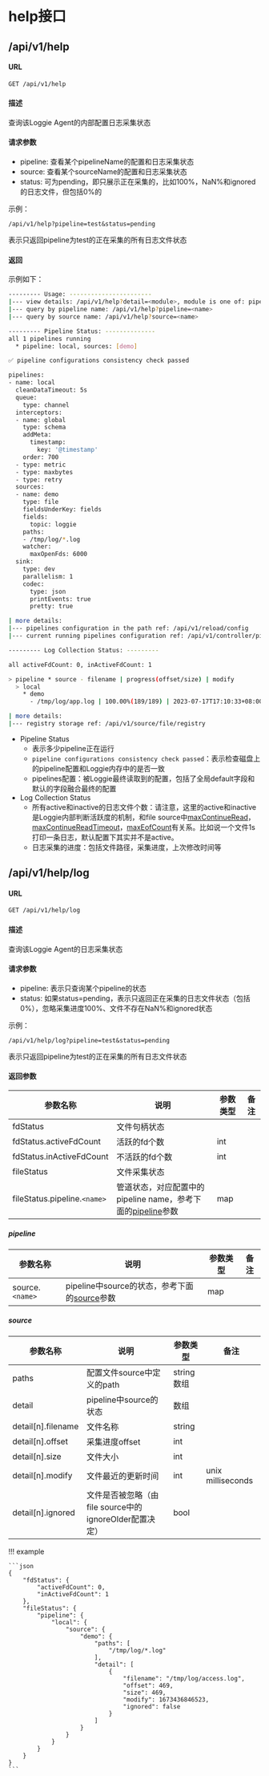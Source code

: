 # help接口

## /api/v1/help
#### **URL**

```bash
GET /api/v1/help
```
#### 描述

查询该Loggie Agent的内部配置日志采集状态

#### 请求参数
- pipeline: 查看某个pipelineName的配置和日志采集状态 
- source: 查看某个sourceName的配置和日志采集状态
- status: 可为pending，即只展示正在采集的，比如100%，NaN%和ignored的日志文件，但包括0%的

示例：

```
/api/v1/help?pipeline=test&status=pending
```
表示只返回pipeline为test的正在采集的所有日志文件状态

#### 返回

示例如下：

```bash
--------- Usage: -----------------------
|--- view details: /api/v1/help?detail=<module>, module is one of: pipeline/log
|--- query by pipeline name: /api/v1/help?pipeline=<name>
|--- query by source name: /api/v1/help?source=<name>

--------- Pipeline Status: --------------
all 1 pipelines running
  * pipeline: local, sources: [demo]

✅ pipeline configurations consistency check passed

pipelines:
- name: local
  cleanDataTimeout: 5s
  queue:
    type: channel
  interceptors:
  - name: global
    type: schema
    addMeta:
      timestamp:
        key: '@timestamp'
    order: 700
  - type: metric
  - type: maxbytes
  - type: retry
  sources:
  - name: demo
    type: file
    fieldsUnderKey: fields
    fields:
      topic: loggie
    paths:
    - /tmp/log/*.log
    watcher:
      maxOpenFds: 6000
  sink:
    type: dev
    parallelism: 1
    codec:
      type: json
      printEvents: true
      pretty: true

| more details:
|--- pipelines configuration in the path ref: /api/v1/reload/config
|--- current running pipelines configuration ref: /api/v1/controller/pipelines

--------- Log Collection Status: ---------

all activeFdCount: 0, inActiveFdCount: 1

> pipeline * source - filename | progress(offset/size) | modify
  > local
    * demo
      - /tmp/log/app.log | 100.00%(189/189) | 2023-07-17T17:10:33+08:00

| more details:
|--- registry storage ref: /api/v1/source/file/registry
```

- Pipeline Status
  - 表示多少pipeline正在运行
  - `pipeline configurations consistency check passed`：表示检查磁盘上的pipeline配置和Loggie内存中的是否一致
  - pipelines配置：被Loggie最终读取到的配置，包括了全局default字段和默认的字段融合最终的配置
- Log Collection Status
  - 所有active和inactive的日志文件个数：请注意，这里的active和inactive是Loggie内部判断活跃度的机制，和file source中[maxContinueRead](../../reference/pipelines/source/file.md#maxcontinueread)，[maxContinueReadTimeout](../../reference/pipelines/source/file.md#maxcontinuereadtimeout)，[maxEofCount](../../reference/pipelines/source/file.md#maxeofcount)有关系。比如说一个文件1s打印一条日志，默认配置下其实并不是active。
  - 日志采集的进度：包括文件路径，采集进度，上次修改时间等

## /api/v1/help/log

#### **URL**

```bash
GET /api/v1/help/log
```

#### 描述

查询该Loggie Agent的日志采集状态

#### 请求参数

- pipeline: 表示只查询某个pipeline的状态
- status: 如果status=pending，表示只返回正在采集的日志文件状态（包括0%），忽略采集进度100%、文件不存在NaN%和ignored状态

示例：

```
/api/v1/help/log?pipeline=test&status=pending
```
表示只返回pipeline为test的正在采集的所有日志文件状态

#### 返回参数

| 参数名称 | 说明     | 参数类型  | 备注 |
| -------- | -------- | -------- | -------- |
|  fdStatus    | 文件句柄状态   |       |          |
|  fdStatus.activeFdCount    | 活跃的fd个数   |   int    |          |
|  fdStatus.inActiveFdCount    | 不活跃的fd个数   |  int     |          |
|  fileStatus    | 文件采集状态   |       |          |
|  fileStatus.pipeline.`<name>`    | 管道状态，对应配置中的pipeline name，参考下面的[pipeline](help.md#pipeline)参数   |   map    |          |

##### pipeline

| 参数名称 | 说明     | 参数类型  | 备注 |
| -------- | -------- | -------- | -------- |
|  source.`<name>`    | pipeline中source的状态，参考下面的[source](help.md#source)参数   |   map    |          |

##### source

| 参数名称 | 说明     | 参数类型  | 备注 |
| -------- | -------- | -------- | -------- |
|  paths    | 配置文件source中定义的path   |   string数组    |          |
|  detail    | pipeline中source的状态   |   数组    |          |
|  detail[n].filename    | 文件名称   |   string    |          |
|  detail[n].offset    | 采集进度offset   |   int    |          |
|  detail[n].size    | 文件大小   |   int    |          |
|  detail[n].modify    | 文件最近的更新时间   |   int    |      unix milliseconds    |
|  detail[n].ignored    | 文件是否被忽略（由file source中的ignoreOlder配置决定）   |   bool    |          |


!!! example

    ```json
    {
        "fdStatus": {
            "activeFdCount": 0,
            "inActiveFdCount": 1
        },
        "fileStatus": {
            "pipeline": {
                "local": {
                    "source": {
                        "demo": {
                            "paths": [
                                "/tmp/log/*.log"
                            ],
                            "detail": [
                                {
                                    "filename": "/tmp/log/access.log",
                                    "offset": 469,
                                    "size": 469,
                                    "modify": 1673436846523,
                                    "ignored": false
                                }
                            ]
                        }
                    }
                }
            }
        }
    }
    ```
